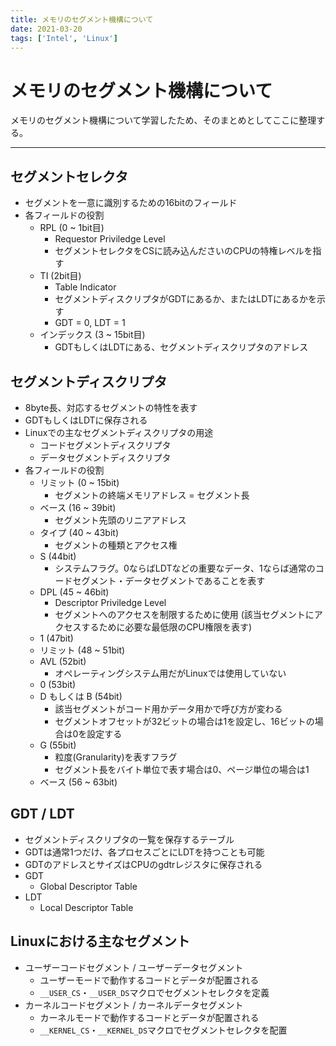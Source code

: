 ```yaml
---
title: メモリのセグメント機構について
date: 2021-03-20
tags: ['Intel', 'Linux']
---
```


# メモリのセグメント機構について
メモリのセグメント機構について学習したため、そのまとめとしてここに整理する。

---

## セグメントセレクタ
- セグメントを一意に識別するための16bitのフィールド
- 各フィールドの役割
  - RPL (0 ~ 1bit目)
	- Requestor Priviledge Level
	- セグメントセレクタをCSに読み込んださいのCPUの特権レベルを指す
  - TI (2bit目)
	- Table Indicator
	- セグメントディスクリプタがGDTにあるか、またはLDTにあるかを示す
	- GDT = 0, LDT = 1
  - インデックス (3 ~ 15bit目)
	- GDTもしくはLDTにある、セグメントディスクリプタのアドレス

## セグメントディスクリプタ
- 8byte長、対応するセグメントの特性を表す
- GDTもしくはLDTに保存される
- Linuxでの主なセグメントディスクリプタの用途
  - コードセグメントディスクリプタ
  - データセグメントディスクリプタ
- 各フィールドの役割
  - リミット (0 ~ 15bit)
	- セグメントの終端メモリアドレス = セグメント長
  - ベース (16 ~ 39bit)
	- セグメント先頭のリニアアドレス
  - タイプ (40 ~ 43bit)
	- セグメントの種類とアクセス権
  - S (44bit)
	- システムフラグ。0ならばLDTなどの重要なデータ、1ならば通常のコードセグメント・データセグメントであることを表す
  - DPL (45 ~ 46bit)
	- Descriptor Priviledge Level
	- セグメントへのアクセスを制限するために使用 (該当セグメントにアクセスするために必要な最低限のCPU権限を表す)
  - 1 (47bit)
  - リミット (48 ~ 51bit)
  - AVL (52bit)
    - オペレーティングシステム用だがLinuxでは使用していない
  - 0 (53bit)
  - D もしくは B (54bit)
    - 該当セグメントがコード用かデータ用かで呼び方が変わる
	- セグメントオフセットが32ビットの場合は1を設定し、16ビットの場合は0を設定する
  - G (55bit)
    - 粒度(Granularity)を表すフラグ
	- セグメント長をバイト単位で表す場合は0、ページ単位の場合は1
  - ベース (56 ~ 63bit)

## GDT / LDT
- セグメントディスクリプタの一覧を保存するテーブル
- GDTは通常1つだけ、各プロセスごとにLDTを持つことも可能
- GDTのアドレスとサイズはCPUのgdtrレジスタに保存される
- GDT
  - Global Descriptor Table
- LDT
  - Local Descriptor Table
  
## Linuxにおける主なセグメント
- ユーザーコードセグメント / ユーザーデータセグメント
  - ユーザーモードで動作するコードとデータが配置される
  - `__USER_CS`・`__USER_DS`マクロでセグメントセレクタを定義
- カーネルコードセグメント / カーネルデータセグメント
  - カーネルモードで動作するコードとデータが配置される
  - `__KERNEL_CS`・`__KERNEL_DS`マクロでセグメントセレクタを配置

